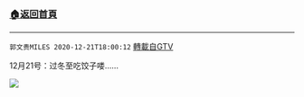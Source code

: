 ﻿###  [:house:返回首頁](https://github.com/ourhimalayas/txt)
---

`郭文贵MILES 2020-12-21T18:00:12` [轉載自GTV](https://gtv.org/web/#/UserInfo/5e596957357cc612d35a8044)

 12月21号：过冬至吃饺子喽……

[![](https://filegroup.gtv.org/cdn-cgi/image/width=600/https://filegroup.gtv.org/group5/web/20201221/18/00/0/f1d75f942e8978be11dea09a0a323b0d.jpg)](https://filegroup.gtv.org/group5/web/20201221/18/00/0/b1a23d11cb3ff63879a5ac37b431a5eb.mp4)